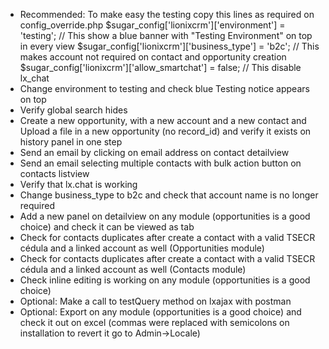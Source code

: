 - Recommended: To make easy the testing copy this lines as required on config_override.php
$sugar_config['lionixcrm']['environment'] = 'testing'; // This show a blue banner with "Testing Environment" on top in every view
$sugar_config['lionixcrm']['business_type'] = 'b2c'; // This makes account not required on contact and opportunity creation
$sugar_config['lionixcrm']['allow_smartchat'] = false; // This disable lx_chat
- Change environment to testing and check blue Testing notice appears on top
- Verify global search hides
- Create a new opportunity, with a new account and a new contact and Upload a file in a new opportunity (no record_id) and verify it exists on history panel in one step
- Send an email by clicking on email address on contact detailview
- Send an email selecting multiple contacts with bulk action button on contacts listview
- Verify that lx.chat is working
- Change business_type to b2c and check that account name is no longer required
- Add a new panel on detailview on any module (opportunities is a good choice) and check it can be viewed as tab
- Check for contacts duplicates after create a contact with a valid TSECR cédula and a linked account as well (Opportunities module)
- Check for contacts duplicates after create a contact with a valid TSECR cédula and a linked account as well (Contacts module)
- Check inline editing is working on any module (opportunities is a good choice)
- Optional: Make a call to testQuery method on lxajax with postman
- Optional: Export on any module (opportunities is a good choice) and check it out on excel (commas were replaced with semicolons on installation to revert it go to Admin->Locale)
